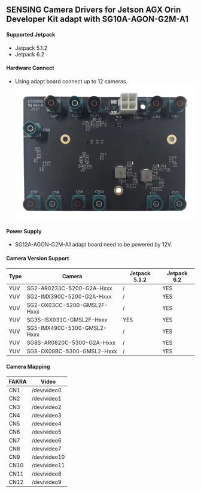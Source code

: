 ## SENSING Camera Drivers for Jetson AGX Orin Developer Kit adapt with SG10A-AGON-G2M-A1

#### Supported Jetpack

* Jetpack 5.1.2
* Jetpack 6.2

#### Hardware Connect

* Using adapt board connect up to 12 cameras
  ![alt text](../../Picture/SENSING%20Deserializer%20Adapt%20Board/SG12A-AGON-G2M-A1.png)

#### Power Supply

* SG12A-AGON-G2M-A1 adapt board need to be powered by 12V.

#### Camera Version Support

| Type | Camera                      | Jetpack 5.1.2 | Jetpack 6.2 |
| ---- | --------------------------- | ------------- | ----------- |
| YUV  | SG2-AR0233C-5200-G2A-Hxxx   | /             | YES         |
| YUV  | SG2-IMX390C-5200-G2A-Hxxx   | /             | YES         |
| YUV  | SG2-OX03CC-5200-GMSL2F-Hxxx | /             | YES         |
| YUV  | SG3S-ISX031C-GMSL2F-Hxxx    | YES           | YES         |
| YUV  | SG5-IMX490C-5300-GMSL2-Hxxx | /             | YES         |
| YUV  | SG8S-AR0820C-5300-G2A-Hxxx  | /             | YES         |
| YUV  | SG8-OX08BC-5300-GMSL2-Hxxx  | /             | YES         |

#### Camera Mapping

| FAKRA |      Video      |
| ----- | --------------- |
| CN1   |   /dev/video0   |
| CN2   |   /dev/video1   |
| CN3   |   /dev/video2   |
| CN4   |   /dev/video3   |
| CN5   |   /dev/video4   |
| CN6   |   /dev/video5   | 
| CN7   |   /dev/video6   |
| CN8   |   /dev/video7   |
| CN9   |   /dev/video10  |
| CN10  |   /dev/video11  |
| CN11  |   /dev/video8   |
| CN12  |   /dev/video9   |
